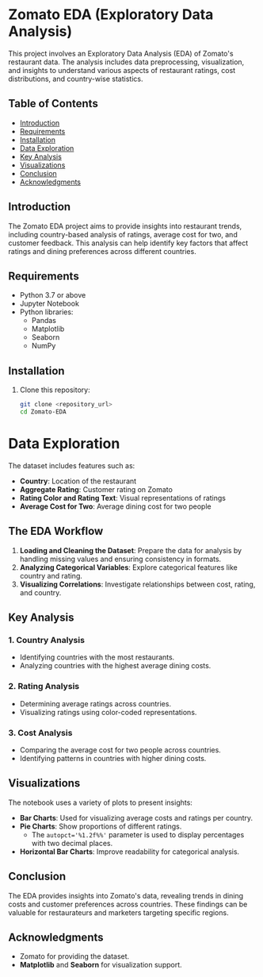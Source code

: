 # Zomato EDA (Exploratory Data Analysis)

This project involves an Exploratory Data Analysis (EDA) of Zomato's restaurant data. The analysis includes data preprocessing, visualization, and insights to understand various aspects of restaurant ratings, cost distributions, and country-wise statistics.

## Table of Contents
- [Introduction](#introduction)
- [Requirements](#requirements)
- [Installation](#installation)
- [Data Exploration](#data-exploration)
- [Key Analysis](#key-analysis)
- [Visualizations](#visualizations)
- [Conclusion](#conclusion)
- [Acknowledgments](#acknowledgments)

## Introduction
The Zomato EDA project aims to provide insights into restaurant trends, including country-based analysis of ratings, average cost for two, and customer feedback. This analysis can help identify key factors that affect ratings and dining preferences across different countries.

## Requirements
- Python 3.7 or above
- Jupyter Notebook
- Python libraries:
  - Pandas
  - Matplotlib
  - Seaborn
  - NumPy

## Installation
1. Clone this repository:
   ```bash
   git clone <repository_url>
   cd Zomato-EDA
# Data Exploration

The dataset includes features such as:

- **Country**: Location of the restaurant
- **Aggregate Rating**: Customer rating on Zomato
- **Rating Color and Rating Text**: Visual representations of ratings
- **Average Cost for Two**: Average dining cost for two people

## The EDA Workflow

1. **Loading and Cleaning the Dataset**: Prepare the data for analysis by handling missing values and ensuring consistency in formats.
2. **Analyzing Categorical Variables**: Explore categorical features like country and rating.
3. **Visualizing Correlations**: Investigate relationships between cost, rating, and country.

## Key Analysis

### 1. Country Analysis
- Identifying countries with the most restaurants.
- Analyzing countries with the highest average dining costs.

### 2. Rating Analysis
- Determining average ratings across countries.
- Visualizing ratings using color-coded representations.

### 3. Cost Analysis
- Comparing the average cost for two people across countries.
- Identifying patterns in countries with higher dining costs.

## Visualizations

The notebook uses a variety of plots to present insights:

- **Bar Charts**: Used for visualizing average costs and ratings per country.
- **Pie Charts**: Show proportions of different ratings.
  - The `autopct='%1.2f%%'` parameter is used to display percentages with two decimal places.
- **Horizontal Bar Charts**: Improve readability for categorical analysis.

## Conclusion

The EDA provides insights into Zomato's data, revealing trends in dining costs and customer preferences across countries. These findings can be valuable for restaurateurs and marketers targeting specific regions.

## Acknowledgments

- Zomato for providing the dataset.
- **Matplotlib** and **Seaborn** for visualization support.

